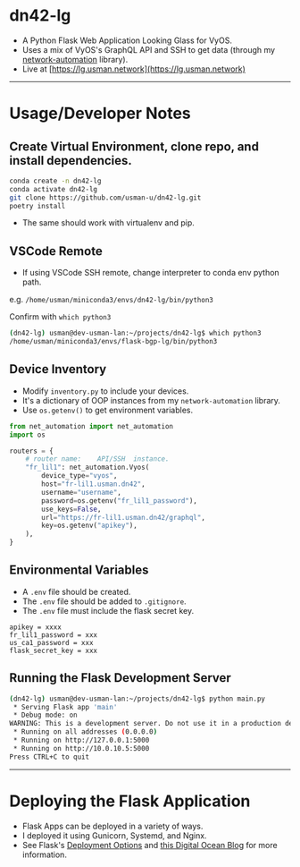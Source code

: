 # dn42-lg

* A Python Flask Web Application Looking Glass for VyOS.
* Uses a mix of VyOS's GraphQL API and SSH to get data (through my [network-automation](https://github.com/usman-u/network-automation) library).
* Live at [https://lg.usman.network](https://lg.usman.network)

---

# Usage/Developer Notes
## Create Virtual Environment, clone repo, and install dependencies.
```bash
conda create -n dn42-lg
conda activate dn42-lg
git clone https://github.com/usman-u/dn42-lg.git
poetry install
```
* The same should work with virtualenv and pip.
## VSCode Remote
* If using VSCode SSH remote, change interpreter to conda env python path.

e.g. `/home/usman/miniconda3/envs/dn42-lg/bin/python3`

Confirm with `which python3`

```bash
(dn42-lg) usman@dev-usman-lan:~/projects/dn42-lg$ which python3
/home/usman/miniconda3/envs/flask-bgp-lg/bin/python3
```

## Device Inventory
* Modify `inventory.py` to include your devices.
* It's a dictionary of OOP instances from my `network-automation` library.
* Use `os.getenv()` to get environment variables.
```python
from net_automation import net_automation
import os

routers = {
    # router name:    API/SSH  instance.
    "fr_lil1": net_automation.Vyos(
        device_type="vyos",
        host="fr-lil1.usman.dn42",
        username="username",
        password=os.getenv("fr_lil1_password"),
        use_keys=False,
        url="https://fr-lil1.usman.dn42/graphql",
        key=os.getenv("apikey"),
    ),
}
```
## Environmental Variables
* A `.env` file should be created.
* The `.env` file should be added to `.gitignore`.
* The `.env` file must include the flask secret key.
```
apikey = xxxx
fr_lil1_password = xxx
us_ca1_password = xxx
flask_secret_key = xxx
```

## Running the Flask Development Server
```bash
(dn42-lg) usman@dev-usman-lan:~/projects/dn42-lg$ python main.py 
 * Serving Flask app 'main'
 * Debug mode: on
WARNING: This is a development server. Do not use it in a production deployment. Use a production WSGI server instead.
 * Running on all addresses (0.0.0.0)
 * Running on http://127.0.0.1:5000
 * Running on http://10.0.10.5:5000
Press CTRL+C to quit
```
---


# Deploying the Flask Application
* Flask Apps can be deployed in a variety of ways.
* I deployed it using Gunicorn, Systemd, and Nginx.
* See Flask's [Deployment Options](https://flask.palletsprojects.com/en/1.1.x/deploying/) and [this Digital Ocean Blog](https://www.digitalocean.com/community/tutorials/how-to-serve-flask-applications-with-gunicorn-and-nginx-on-ubuntu-18-04) for more information.